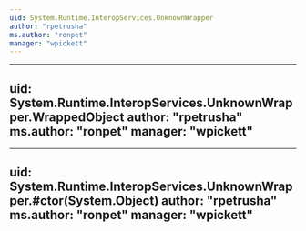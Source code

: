 ```yaml
---
uid: System.Runtime.InteropServices.UnknownWrapper
author: "rpetrusha"
ms.author: "ronpet"
manager: "wpickett"
---
```


---
uid: System.Runtime.InteropServices.UnknownWrapper.WrappedObject
author: "rpetrusha"
ms.author: "ronpet"
manager: "wpickett"
---

---
uid: System.Runtime.InteropServices.UnknownWrapper.#ctor(System.Object)
author: "rpetrusha"
ms.author: "ronpet"
manager: "wpickett"
---
